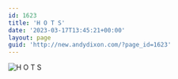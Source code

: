 ```yaml
---
id: 1623
title: 'H O T S'
date: '2023-03-17T13:45:21+00:00'
layout: page
guid: 'http://new.andydixon.com/?page_id=1623'
---
```


![H O T S](https://i0.wp.com/assets.g8x2.ldn.idrivee2-23.com/posters/H%20O%20T%20S%2001.jpg?w=1200&ssl=1 "H O T S")